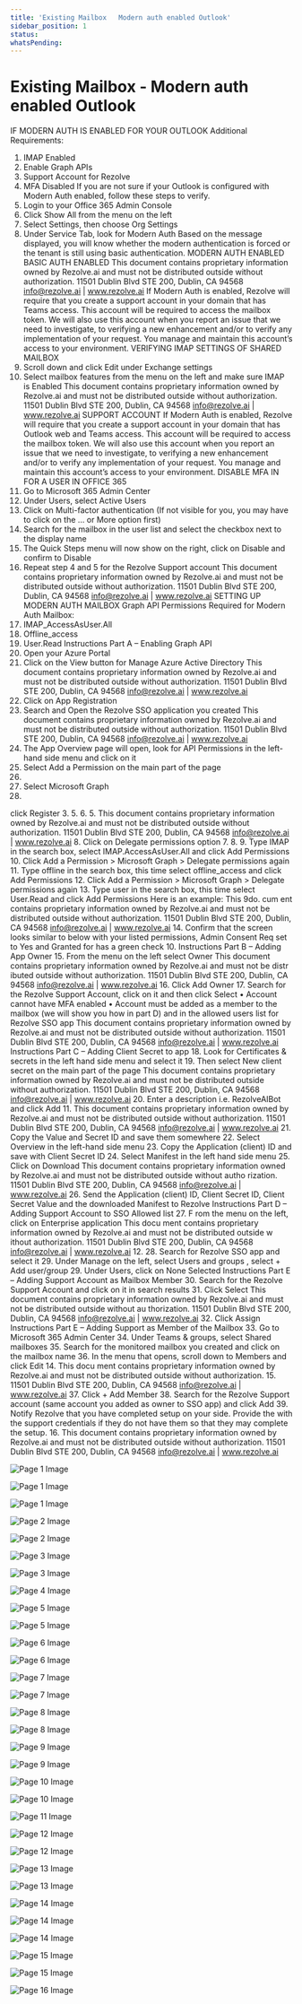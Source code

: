 ```yaml
---
title: 'Existing Mailbox   Modern auth enabled Outlook'
sidebar_position: 1
status: 
whatsPending: 
---
```



# Existing Mailbox - Modern auth enabled Outlook

IF MODERN AUTH IS ENABLED FOR YOUR OUTLOOK
Additional Requirements:
1. IMAP Enabled
2. Enable Graph APIs
3. Support Account for Rezolve
4. MFA Disabled
If you are not sure if your Outlook is configured with Modern Auth enabled, follow these steps to verify.
1. Login to your Office 365 Admin Console
2. Click Show All from the menu on the left
3. Select Settings, then choose Org Settings
4. Under Service Tab, look for Modern Auth
Based on the message displayed, you will know whether the modern authentication is forced or the tenant is still using basic authentication.
MODERN AUTH ENABLED BASIC AUTH ENABLED
This document contains proprietary information owned by Rezolve.ai and must not be distributed
outside without authorization.
11501 Dublin Blvd STE 200, Dublin, CA 94568 info@rezolve.ai | www.rezolve.ai
If Modern Auth is enabled, Rezolve will require that you create a support account in your domain that has Teams access. This account will be
required to access the mailbox token. We will also use this account when you report an issue that we need to investigate, to verifying a new
enhancement and/or to verify any implementation of your request. You manage and maintain this account’s access to your environment.
VERIFYING IMAP SETTINGS OF SHARED MAILBOX
1. Scroll down and click Edit under Exchange settings
2. Select mailbox features from the menu on the left and make sure IMAP is Enabled
This document contains proprietary information owned by Rezolve.ai and must not be distributed
outside without authorization.
11501 Dublin Blvd STE 200, Dublin, CA 94568 info@rezolve.ai | www.rezolve.ai
SUPPORT ACCOUNT
If Modern Auth is enabled, Rezolve will require that you create a support account in your domain that has Outlook web and Teams access.
This account will be required to access the mailbox token. We will also use this account when you report an issue that we need to
investigate, to verifying a new enhancement and/or to verify any implementation of your request. You manage and maintain this
account’s access to your environment.
DISABLE MFA IN FOR A USER IN OFFICE 365
1. Go to Microsoft 365 Admin Center
2. Under Users, select Active Users
3. Click on Multi-factor authentication (If not visible for you, you may have to click on the … or More option first)
4. Search for the mailbox in the user list and select the checkbox next to the display name
5. The Quick Steps menu will now show on the right, click on Disable and confirm to Disable
6. Repeat step 4 and 5 for the Rezolve Support account
This document contains proprietary information owned by Rezolve.ai and must not be distributed
outside without authorization.
11501 Dublin Blvd STE 200, Dublin, CA 94568 info@rezolve.ai | www.rezolve.ai
SETTING UP MODERN AUTH MAILBOX
Graph API Permissions Required for Modern Auth Mailbox:
1. IMAP\_AccessAsUser.All
2. Offline\_access
3. User.Read
Instructions Part A – Enabling Graph API
1. Open your Azure Portal
2. Click on the View button for Manage Azure Active Directory
This document contains proprietary information owned by Rezolve.ai and must not be distributed
outside without authorization.
11501 Dublin Blvd STE 200, Dublin, CA 94568 info@rezolve.ai | www.rezolve.ai
3. Click on App Registration
4. Search and Open the Rezolve SSO application you created
This document contains proprietary information owned by Rezolve.ai and must not be distributed
outside without authorization.
11501 Dublin Blvd STE 200, Dublin, CA 94568 info@rezolve.ai | www.rezolve.ai
5. The App Overview page will open, look for API Permissions in the left-hand side menu and click on it
6. Select Add a Permission on the main part of the page
1.
7. Select Microsoft Graph
2.
click Register
3.
5.
6.
5.
This document contains proprietary information owned by Rezolve.ai and must not be distributed
outside without authorization.
11501 Dublin Blvd STE 200, Dublin, CA 94568 info@rezolve.ai | www.rezolve.ai
8. Click on Delegate permissions option
7.
8.
9. Type IMAP in the search box, select IMAP.AccessAsUser.All and click Add Permissions
10. Click Add a Permission &gt; Microsoft Graph &gt; Delegate permissions again
11. Type offline in the search box, this time select offline\_access and click Add Permissions
12. Click Add a Permission &gt; Microsoft Graph &gt; Delegate permissions again
13. Type user in the search box, this time select User.Read and click Add Permissions
Here is an example:
This 9do. cum ent contains proprietary information owned by Rezolve.ai and must not be distributed
outside without authorization.
11501 Dublin Blvd STE 200, Dublin, CA 94568 info@rezolve.ai | www.rezolve.ai
14. Confirm that the screen looks similar to below with your listed permissions, Admin Consent Req set to Yes and Granted for has
a green check
10.
Instructions Part B – Adding App Owner
15. From the menu on the left select Owner
This document contains proprietary information owned by Rezolve.ai and must not be distr ibuted
outside without authorization.
11501 Dublin Blvd STE 200, Dublin, CA 94568 info@rezolve.ai | www.rezolve.ai
16. Click Add Owner
17. Search for the Rezolve Support Account, click on it and then click Select
• Account cannot have MFA enabled
• Account must be added as a member to the mailbox (we will show you how in part D) and in the allowed
users list for Rezolve SSO app
This document contains proprietary information owned by Rezolve.ai and must not be distributed
outside without authorization.
11501 Dublin Blvd STE 200, Dublin, CA 94568 info@rezolve.ai | www.rezolve.ai
Instructions Part C – Adding Client Secret to app
18. Look for Certificates & secrets in the left hand side menu and select it
19. Then select New client secret on the main part of the page
This document contains proprietary information owned by Rezolve.ai and must not be distributed
outside without authorization.
11501 Dublin Blvd STE 200, Dublin, CA 94568 info@rezolve.ai | www.rezolve.ai
20. Enter a description i.e. RezolveAIBot and click Add
11.
This document contains proprietary information owned by Rezolve.ai and must not be distributed
outside without authorization.
11501 Dublin Blvd STE 200, Dublin, CA 94568 info@rezolve.ai | www.rezolve.ai
21. Copy the Value and Secret ID and save them somewhere
22. Select Overview in the left-hand side menu
23. Copy the Application (client) ID and save with Client Secret ID
24. Select Manifest in the left hand side menu
25. Click on Download
This document contains proprietary information owned by Rezolve.ai and must not be distributed
outside without autho rization.
11501 Dublin Blvd STE 200, Dublin, CA 94568 info@rezolve.ai | www.rezolve.ai
26. Send the Application (client) ID, Client Secret ID, Client Secret Value and the downloaded Manifest to Rezolve
Instructions Part D – Adding Support Account to SSO Allowed list
27. F rom the menu on the left, click on Enterprise application
This docu ment contains proprietary information owned by Rezolve.ai and must not be distributed
outside w ithout authorization.
11501 Dublin Blvd STE 200, Dublin, CA 94568 info@rezolve.ai | www.rezolve.ai
12.
28. Search for Rezolve SSO app and select it
29. Under Manage on the left, select Users and groups , select + Add user/group
29. Under Users, click on None Selected
Instructions Part E – Adding Support Account as Mailbox Member
30. Search for the Rezolve Support Account and click on it in search results
31. Click Select
This document contains proprietary information owned by Rezolve.ai and must not be distributed
outside without au thorization.
11501 Dublin Blvd STE 200, Dublin, CA 94568 info@rezolve.ai | www.rezolve.ai
32. Click Assign
Instructions Part E – Adding Support as Member of the Mailbox
33. Go to Microsoft 365 Admin Center
34. Under Teams & groups, select Shared mailboxes
35. Search for the monitored mailbox you created and click on the mailbox name
36. In the menu that opens, scroll down to Members and click Edit
14.
This docu ment contains proprietary information owned by Rezolve.ai and must not be distributed
outside without authorization.
15.
11501 Dublin Blvd STE 200, Dublin, CA 94568 info@rezolve.ai | www.rezolve.ai
37. Click + Add Member
38. Search for the Rezolve Support account (same account you added as owner to SSO app) and click Add
39. Notify Rezolve that you have completed setup on your side. Provide the with the support credentials if they do not have
them so that they may complete the setup.
16.
This document contains proprietary information owned by Rezolve.ai and must not be distributed
outside without authorization.
11501 Dublin Blvd STE 200, Dublin, CA 94568 info@rezolve.ai | www.rezolve.ai

![Page 1 Image](/img/reference/images/Existing-Mailbox---Modern-auth-enabled-Outlook_page1_4.png)

![Page 1 Image](/img/reference/images/Existing-Mailbox---Modern-auth-enabled-Outlook_page1_5.jpeg)

![Page 1 Image](/img/reference/images/Existing-Mailbox---Modern-auth-enabled-Outlook_page1_6.jpeg)

![Page 2 Image](/img/reference/images/Existing-Mailbox---Modern-auth-enabled-Outlook_page2_4.png)

![Page 2 Image](/img/reference/images/Existing-Mailbox---Modern-auth-enabled-Outlook_page2_5.png)

![Page 3 Image](/img/reference/images/Existing-Mailbox---Modern-auth-enabled-Outlook_page3_4.png)

![Page 3 Image](/img/reference/images/Existing-Mailbox---Modern-auth-enabled-Outlook_page3_5.png)

![Page 4 Image](/img/reference/images/Existing-Mailbox---Modern-auth-enabled-Outlook_page4_4.png)

![Page 5 Image](/img/reference/images/Existing-Mailbox---Modern-auth-enabled-Outlook_page5_4.png)

![Page 5 Image](/img/reference/images/Existing-Mailbox---Modern-auth-enabled-Outlook_page5_5.png)

![Page 6 Image](/img/reference/images/Existing-Mailbox---Modern-auth-enabled-Outlook_page6_4.png)

![Page 6 Image](/img/reference/images/Existing-Mailbox---Modern-auth-enabled-Outlook_page6_5.png)

![Page 7 Image](/img/reference/images/Existing-Mailbox---Modern-auth-enabled-Outlook_page7_4.png)

![Page 7 Image](/img/reference/images/Existing-Mailbox---Modern-auth-enabled-Outlook_page7_5.png)

![Page 8 Image](/img/reference/images/Existing-Mailbox---Modern-auth-enabled-Outlook_page8_4.png)

![Page 8 Image](/img/reference/images/Existing-Mailbox---Modern-auth-enabled-Outlook_page8_5.png)

![Page 9 Image](/img/reference/images/Existing-Mailbox---Modern-auth-enabled-Outlook_page9_4.png)

![Page 9 Image](/img/reference/images/Existing-Mailbox---Modern-auth-enabled-Outlook_page9_5.png)

![Page 10 Image](/img/reference/images/Existing-Mailbox---Modern-auth-enabled-Outlook_page10_4.png)

![Page 10 Image](/img/reference/images/Existing-Mailbox---Modern-auth-enabled-Outlook_page10_5.png)

![Page 11 Image](/img/reference/images/Existing-Mailbox---Modern-auth-enabled-Outlook_page11_4.png)

![Page 12 Image](/img/reference/images/Existing-Mailbox---Modern-auth-enabled-Outlook_page12_4.png)

![Page 12 Image](/img/reference/images/Existing-Mailbox---Modern-auth-enabled-Outlook_page12_5.png)

![Page 13 Image](/img/reference/images/Existing-Mailbox---Modern-auth-enabled-Outlook_page13_4.png)

![Page 13 Image](/img/reference/images/Existing-Mailbox---Modern-auth-enabled-Outlook_page13_5.png)

![Page 14 Image](/img/reference/images/Existing-Mailbox---Modern-auth-enabled-Outlook_page14_4.png)

![Page 14 Image](/img/reference/images/Existing-Mailbox---Modern-auth-enabled-Outlook_page14_5.png)

![Page 14 Image](/img/reference/images/Existing-Mailbox---Modern-auth-enabled-Outlook_page14_6.png)

![Page 15 Image](/img/reference/images/Existing-Mailbox---Modern-auth-enabled-Outlook_page15_4.png)

![Page 15 Image](/img/reference/images/Existing-Mailbox---Modern-auth-enabled-Outlook_page15_5.png)

![Page 16 Image](/img/reference/images/Existing-Mailbox---Modern-auth-enabled-Outlook_page16_4.png)
